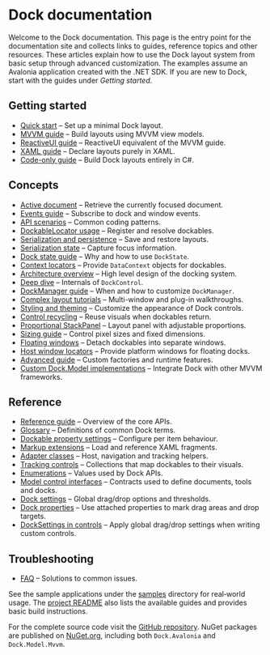 # Dock documentation

Welcome to the Dock documentation. This page is the entry point for the
documentation site and collects links to guides, reference topics and other
resources. These articles explain how to use the Dock layout system from basic
setup through advanced customization. The examples assume an Avalonia
application created with the .NET SDK. If you are new to Dock, start with the
guides under *Getting started*.

## Getting started

- [Quick start](quick-start.md) – Set up a minimal Dock layout.
- [MVVM guide](dock-mvvm.md) – Build layouts using MVVM view models.
- [ReactiveUI guide](dock-reactiveui.md) – ReactiveUI equivalent of the MVVM guide.
- [XAML guide](dock-xaml.md) – Declare layouts purely in XAML.
- [Code-only guide](dock-code-only.md) – Build Dock layouts entirely in C#.

## Concepts

- [Active document](dock-active-document.md) – Retrieve the currently focused document.
- [Events guide](dock-events.md) – Subscribe to dock and window events.
- [API scenarios](dock-api-scenarios.md) – Common coding patterns.
- [DockableLocator usage](dock-dockablelocator.md) – Register and resolve dockables.
- [Serialization and persistence](dock-serialization.md) – Save and restore layouts.
- [Serialization state](dock-serialization-state.md) – Capture focus information.
- [Dock state guide](dock-state.md) – Why and how to use `DockState`.
- [Context locators](dock-context-locator.md) – Provide `DataContext` objects for dockables.
- [Architecture overview](dock-architecture.md) – High level design of the docking system.
- [Deep dive](dock-deep-dive.md) – Internals of `DockControl`.
- [DockManager guide](dock-manager-guide.md) – When and how to customize `DockManager`.
- [Complex layout tutorials](dock-complex-layouts.md) – Multi-window and plug-in walkthroughs.
- [Styling and theming](dock-styling.md) – Customize the appearance of Dock controls.
- [Control recycling](dock-control-recycling.md) – Reuse visuals when dockables return.
- [Proportional StackPanel](dock-proportional-stackpanel.md) – Layout panel with adjustable proportions.
- [Sizing guide](dock-sizing.md) – Control pixel sizes and fixed dimensions.
- [Floating windows](dock-windows.md) – Detach dockables into separate windows.
- [Host window locators](dock-host-window-locator.md) – Provide platform windows for floating docks.
- [Advanced guide](dock-advanced.md) – Custom factories and runtime features.
- [Custom Dock.Model implementations](dock-custom-model.md) – Integrate Dock with other MVVM frameworks.

## Reference

- [Reference guide](dock-reference.md) – Overview of the core APIs.
- [Glossary](dock-glossary.md) – Definitions of common Dock terms.
- [Dockable property settings](dock-dockable-properties.md) – Configure per item behaviour.
- [Markup extensions](dock-markup-extensions.md) – Load and reference XAML fragments.
- [Adapter classes](dock-adapters.md) – Host, navigation and tracking helpers.
- [Tracking controls](dock-tracking-controls.md) – Collections that map dockables to their visuals.
- [Enumerations](dock-enums.md) – Values used by Dock APIs.
- [Model control interfaces](dock-model-controls.md) – Contracts used to define documents, tools and docks.
- [Dock settings](dock-settings.md) – Global drag/drop options and thresholds.
- [Dock properties](dock-properties.md) – Use attached properties to mark drag areas and drop targets.
- [DockSettings in controls](dock-settings-controls.md) – Apply global drag/drop settings when writing custom controls.

## Troubleshooting

- [FAQ](dock-faq.md) – Solutions to common issues.

See the sample applications under the [samples](../samples/) directory for
real‑world usage. The [project README](../README.md) also lists the available
guides and provides basic build instructions.

For the complete source code visit the
[GitHub repository](https://github.com/wieslawsoltes/Dock). NuGet packages are
published on [NuGet.org](https://www.nuget.org/packages/Dock.Avalonia/),
including both `Dock.Avalonia` and `Dock.Model.Mvvm`.
